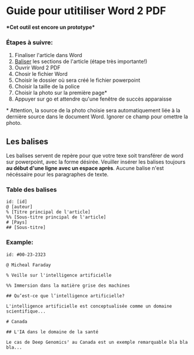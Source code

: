 # Guide pour utitiliser Word 2 PDF

**\*Cet outil est encore un prototype\***

### Étapes à suivre:

1. Finaliser l'article dans Word
2. [Baliser](#les-balises) les sections de l'article (étape très importante!)
3. Ouvrir Word 2 PDF
4. Chosir le fichier Word
5. Choisir le dossier où sera créé le fichier powerpoint
6. Choisir la taille de la police
7. Choisir la photo sur la première page\*
8. Appuyer sur go et attendre qu'une fenêtre de succès apparaisse

\* Attention, la source de la photo choisie sera automatiquement liée à la dernière source dans le document Word. Ignorer ce champ pour omettre la photo.

## Les balises
Les balises servent de repère pour que votre texe soit transférer de word sur powerpoint, avec la forme désirée. Veuiller insérer les balises toujours **au début d'une ligne avec un espace après**. Aucune balise n'est nécéssaire pour les paragraphes de texte.

### Table des balises
```text
id: [id]
@ [auteur]
% [Titre principal de l'article]
%% [Sous-titre principal de l'article]
# [Pays]
## [Sous-titre]
```
### Example:
```text
id: #00-23-2323

@ Micheal Faraday

% Veille sur l'intelligence artificielle

%% Immersion dans la matière grise des machines

## Qu’est-ce que l’intelligence artificielle?

L'intelligence artificielle est conceptualisée comme un domaine scientifique...

# Canada

## L'IA dans le domaine de la santé

Le cas de Deep Genomics⁷ au Canada est un exemple remarquable bla bla bla...
```
